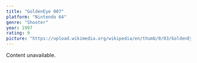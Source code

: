 ```yaml
---
title: "GoldenEye 007"
platform: "Nintendo 64"
genre: "Shooter"
year: 1997
rating: 9
picture: "https://upload.wikimedia.org/wikipedia/en/thumb/0/03/GoldenEye007box.jpg/220px-GoldenEye007box.jpg"
---
```


Content unavailable.
